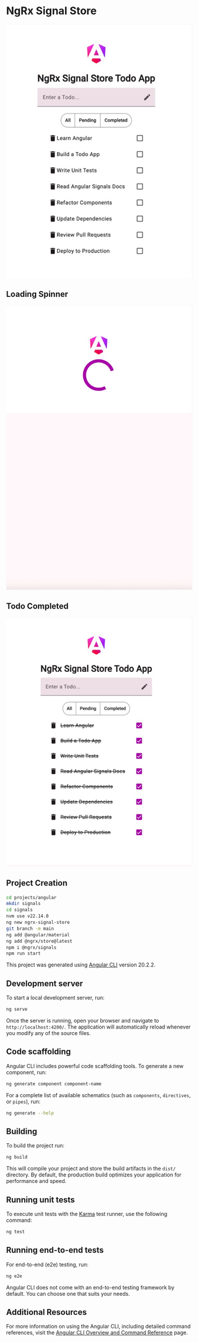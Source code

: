 # NgRx Signal Store

![Todo List](https://github.com/SiecleGitHub/ngrx-signal-store/blob/main/signal-store.jpg?raw=true)

## Loading Spinner

![Loading Spinner](https://github.com/SiecleGitHub/ngrx-signal-store/blob/main/signal-store-loading-spinner.jpg?raw=true)

## Todo Completed

![Todo Completed](https://github.com/SiecleGitHub/ngrx-signal-store/blob/main/signal-store-todo-completed.jpg?raw=true)

## Project Creation

```bash
cd projects/angular
mkdir signals
cd signals
nvm use v22.14.0
ng new ngrx-signal-store
git branch -m main
ng add @angular/material
ng add @ngrx/store@latest
npm i @ngrx/signals
npm run start
```

This project was generated using [Angular CLI](https://github.com/angular/angular-cli) version 20.2.2.

## Development server

To start a local development server, run:

```bash
ng serve
```

Once the server is running, open your browser and navigate to `http://localhost:4200/`. The application will automatically reload whenever you modify any of the source files.

## Code scaffolding

Angular CLI includes powerful code scaffolding tools. To generate a new component, run:

```bash
ng generate component component-name
```

For a complete list of available schematics (such as `components`, `directives`, or `pipes`), run:

```bash
ng generate --help
```

## Building

To build the project run:

```bash
ng build
```

This will compile your project and store the build artifacts in the `dist/` directory. By default, the production build optimizes your application for performance and speed.

## Running unit tests

To execute unit tests with the [Karma](https://karma-runner.github.io) test runner, use the following command:

```bash
ng test
```

## Running end-to-end tests

For end-to-end (e2e) testing, run:

```bash
ng e2e
```

Angular CLI does not come with an end-to-end testing framework by default. You can choose one that suits your needs.

## Additional Resources

For more information on using the Angular CLI, including detailed command references, visit the [Angular CLI Overview and Command Reference](https://angular.dev/tools/cli) page.
